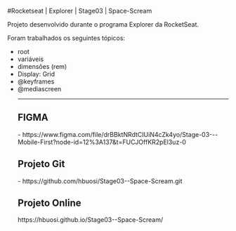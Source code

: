 #Rocketseat | Explorer | Stage03 | Space-Scream

<p>Projeto desenvolvido durante o programa Explorer da RocketSeat.</p>

<p>Foram trabalhados os seguintes tópicos:</p>

<ul>
  <li>root</li>
  <li>variáveis</li>
  <li>dimensôes (rem)</li>
  <li>Display: Grid</li>
  <li>@keyframes</li>
  <li>@mediascreen</li>
  
  ---------------------------------------------
  
<h2>FIGMA</h2> - https://www.figma.com/file/drBBktNRdtCIUiN4cZk4yo/Stage-03---Mobile-First?node-id=12%3A137&t=FUCJOffKR2pEl3uz-0


<h2>Projeto Git</h2> - https://github.com/hbuosi/Stage03--Space-Scream.git


<h2>Projeto Online</h2> https://hbuosi.github.io/Stage03--Space-Scream/
